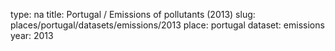 type: na
title: Portugal / Emissions of pollutants (2013)
slug: places/portugal/datasets/emissions/2013
place: portugal
dataset: emissions
year: 2013
